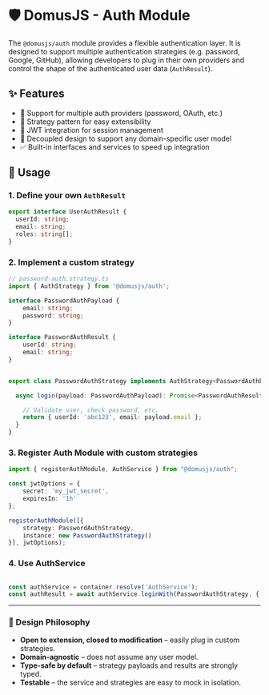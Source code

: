# 🛡️ DomusJS - Auth Module

The `@domusjs/auth` module provides a flexible authentication layer. It is designed to support multiple authentication strategies (e.g. password, Google, GitHub), allowing developers to plug in their own providers and control the shape of the authenticated user data (`AuthResult`).

## ✨ Features

- 🔑 Support for multiple auth providers (password, OAuth, etc.)
- 🔄 Strategy pattern for easy extensibility
- 🔐 JWT integration for session management
- 🧩 Decoupled design to support any domain-specific user model
- ✅ Built-in interfaces and services to speed up integration




## 🚀 Usage

### 1. Define your own `AuthResult`

```ts
export interface UserAuthResult {
  userId: string;
  email: string;
  roles: string[];
}
```

### 2. Implement a custom strategy

```ts
// password-auth.strategy.ts
import { AuthStrategy } from '@domusjs/auth';

interface PasswordAuthPayload {
    email: string;
    password: string;
}

interface PasswordAuthResult {
    userId: string;
    email: string;
}


export class PasswordAuthStrategy implements AuthStrategy<PasswordAuthPayload, PasswordAuthResult> {

  async login(payload: PasswordAuthPayload): Promise<PasswordAuthResult> {

    // Validate user, check password, etc.
    return { userId: 'abc123', email: payload.email };
  }
}
```

### 3. Register Auth Module with custom strategies

```ts
import { registerAuthModule, AuthService } from "@domusjs/auth";

const jwtOptions = {
    secret: 'my_jwt_secret',
    expiresIn: '1h'
};

registerAuthModule([{
    strategy: PasswordAuthStrategy,
    instance: new PasswordAuthStrategy()
}], jwtOptions);
```

### 4. Use AuthService

```ts

const authService = container.resolve('AuthService');
const authResult = await authService.loginWith(PasswordAuthStrategy, { email: 'me@test.com', password: '1234' });
```

---

### 📐 Design Philosophy

- **Open to extension, closed to modification** – easily plug in custom strategies.
- **Domain-agnostic** – does not assume any user model.
- **Type-safe by default** – strategy payloads and results are strongly typed.
- **Testable** – the service and strategies are easy to mock in isolation.
